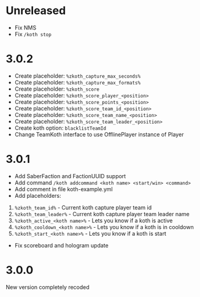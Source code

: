# Unreleased

- Fix NMS
- Fix ``/koth stop``

# 3.0.2

- Create placeholder: ``%zkoth_capture_max_seconds%``
- Create placeholder: ``%zkoth_capture_max_formats%``
- Create placeholder: ``%zkoth_score``
- Create placeholder: ``%zkoth_score_player_<position>``
- Create placeholder: ``%zkoth_score_points_<position>``
- Create placeholder: ``%zkoth_score_team_id_<position>``
- Create placeholder: ``%zkoth_score_team_name_<position>``
- Create placeholder: ``%zkoth_score_team_leader_<position>``
- Create koth option: ``blacklistTeamId``
- Change TeamKoth interface to use OfflinePlayer instance of Player

# 3.0.1

- Add SaberFaction and FactionUUID support
- Add command ``/koth addcommand <koth name> <start/win> <command>``
- Add comment in file koth-example.yml
- Add placeholders:
1. ``%zkoth_team_id%`` - Current koth capture player team id
2. ``%zkoth_team_leader%`` - Current koth capture player team leader name
3. ``%zkoth_active_<koth name>%`` - Lets you know if a koth is active
4. ``%zkoth_cooldown_<koth name>%`` - Lets you know if a koth is in cooldown
5. ``%zkoth_start_<koth name>%`` - Lets you know if a koth is start
- Fix scoreboard and hologram update

# 3.0.0

New version completely recoded